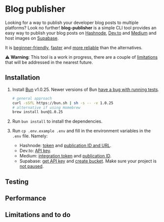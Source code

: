 # Blog publisher

<!-- todo use similar in descr -->

Looking for a way to publish your developer blog posts to multiple platforms? Look no further!
**blog-publisher** is a simple CLI tool provides an easy way to publish your blog posts on [Hashnode](https://hashnode.com/),
[Dev.to](https://dev.to/) and [Medium](https://medium.com/) and host images on
[Supabase](https://supabase.com/).

It is [beginner-friendly](#installation), [faster](#performance) and [more reliable](#testing) than
the alternatives.

⚠️ **Warning**: This tool is a work in progress, there are a couple of [limitations](#to-do) that
will be addressed in the nearest future.

## Installation

1. Install [Bun](https://bun.sh/) v1.0.25. Newer versions of Bun [have a bug with running tests](#to-do).

   ```sh
   # general approach
   curl -sSfL https://bun.sh | sh -s -- -v 1.0.25
   # alternative if using Homebrew
   brew install bun@1.0.25
   ```

2. Run `bun install` to install the dependencies.
3. Run `cp .env.example .env` and fill in the environment variables in the `.env` file. Namely:

   - Hashnode: [token](https://hashnode.com/settings/developer) and [publication ID and URL](https://hashnode.com/settings/blog).
   - Dev.to: [API key](https://dev.to/settings/extensions).
   - Medium: [integration token](https://medium.com/me/settings/security) and [publication ID](https://github.com/Medium/medium-api-docs#getting-the-authenticated-users-details).
   - Supabase: [get API key](https://supabase.com/dashboard/project/_/settings/api) and
   [create bucket](https://app.supabase.io/project/storage). Make sure your project is [not paused](https://supabase.com/docs/guides/platform/going-into-prod#availability).

## Testing

<!-- todo BUN 🚀 -->

## Performance

<!-- todo BUN 🚀 -->

## Limitations and to do

<!-- todo BUN 😢 -->
